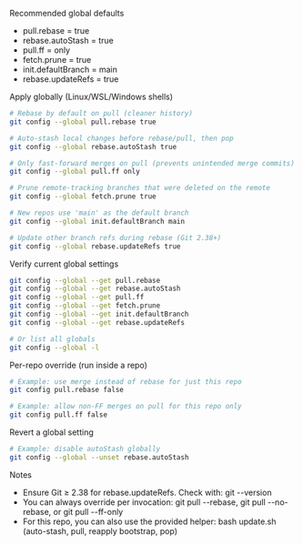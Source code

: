 

Recommended global defaults
- pull.rebase = true
- rebase.autoStash = true
- pull.ff = only
- fetch.prune = true
- init.defaultBranch = main
- rebase.updateRefs = true

Apply globally (Linux/WSL/Windows shells)
````bash
# Rebase by default on pull (cleaner history)
git config --global pull.rebase true

# Auto-stash local changes before rebase/pull, then pop
git config --global rebase.autoStash true

# Only fast-forward merges on pull (prevents unintended merge commits)
git config --global pull.ff only

# Prune remote-tracking branches that were deleted on the remote
git config --global fetch.prune true

# New repos use 'main' as the default branch
git config --global init.defaultBranch main

# Update other branch refs during rebase (Git 2.38+)
git config --global rebase.updateRefs true
````

Verify current global settings
````bash
git config --global --get pull.rebase
git config --global --get rebase.autoStash
git config --global --get pull.ff
git config --global --get fetch.prune
git config --global --get init.defaultBranch
git config --global --get rebase.updateRefs

# Or list all globals
git config --global -l
````

Per-repo override (run inside a repo)
````bash
# Example: use merge instead of rebase for just this repo
git config pull.rebase false

# Example: allow non-FF merges on pull for this repo only
git config pull.ff false
````

Revert a global setting
````bash
# Example: disable autoStash globally
git config --global --unset rebase.autoStash
````

Notes
- Ensure Git ≥ 2.38 for rebase.updateRefs. Check with: git --version
- You can always override per invocation: git pull --rebase, git pull --no-rebase, or git pull --ff-only
- For this repo, you can also use the provided helper: bash update.sh (auto-stash, pull, reapply bootstrap, pop)
